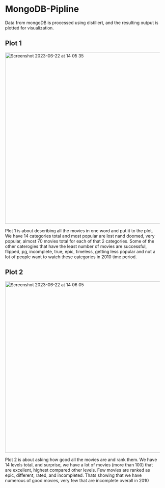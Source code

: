 # MongoDB-Pipline
Data from mongoDB is processed using distillert, and the resulting output is plotted for visualization.


## Plot 1

<img width="558" alt="Screenshot 2023-06-22 at 14 05 35" src="https://github.com/Julie201203/MongoDB-Pipline/assets/102690387/20080c66-8aeb-4f0f-8d81-878fd801b757">

Plot 1 is about describing all the movies in one word and put it to the plot. We have 14 categories total and most popular are lost nand doomed, very popular, almost 70 movies total for each of that 2 categories. Some of the other caterogies that have the least number of movies are successful, flipped, pg, incomplete, true, epic, timeless, getting less popular and not a lot of people want to watch these categories in 2010 time period. 


## Plot 2

<img width="558" alt="Screenshot 2023-06-22 at 14 06 05" src="https://github.com/Julie201203/MongoDB-Pipline/assets/102690387/e19a1cc1-daf5-4c69-9445-5cfd26f8d1a7">

Plot 2 is about asking how good all the movies are and rank them. We have 14 levels total, and surprise, we have a lot of movies (more than 100) that are excellent, highest compared other levels. Few movies are ranked as epic, different, rated, and incompleted. Thats showing that we have numerous of good movies, very few that are incomplete overall in 2010
